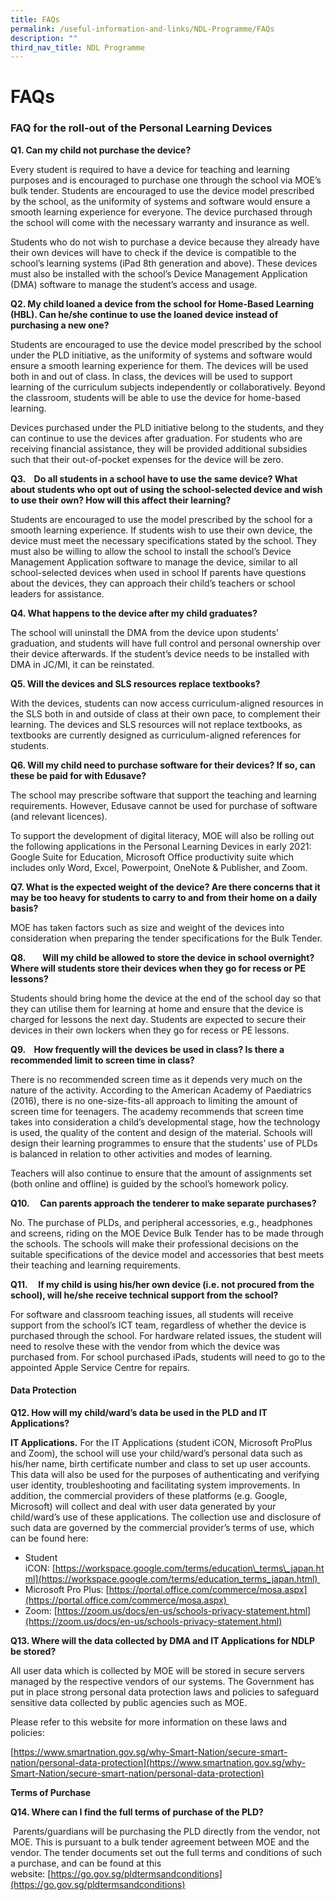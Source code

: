 ```yaml
---
title: FAQs
permalink: /useful-information-and-links/NDL-Programme/FAQs
description: ""
third_nav_title: NDL Programme
---
```

# **FAQs**

### FAQ for the roll-out of the Personal Learning Devices

**Q1. Can my child not purchase the device?**  

Every student is required to have a device for teaching and learning purposes and is encouraged to purchase one through the school via MOE’s bulk tender. Students are encouraged to use the device model prescribed by the school, as the uniformity of systems and software would ensure a smooth learning experience for everyone. The device purchased through the school will come with the necessary warranty and insurance as well.

Students who do not wish to purchase a device because they already have their own devices will have to check if the device is compatible to the school’s learning systems (iPad 8th generation and above). These devices must also be installed with the school’s Device Management Application (DMA) software to manage the student’s access and usage.  

**Q2. My child loaned a device from the school for Home-Based Learning (HBL). Can he/she continue to use the loaned device instead of purchasing a new one?**

Students are encouraged to use the device model prescribed by the school under the PLD initiative, as the uniformity of systems and software would ensure a smooth learning experience for them. The devices will be used both in and out of class. In class, the devices will be used to support learning of the curriculum subjects independently or collaboratively. Beyond the classroom, students will be able to use the device for home-based learning.

Devices purchased under the PLD initiative belong to the students, and they can continue to use the devices after graduation. For students who are receiving financial assistance, they will be provided additional subsidies such that their out-of-pocket expenses for the device will be zero.

**Q3.    Do all students in a school have to use the same device? What about students who opt out of using the school-selected device and wish to use their own? How will this affect their learning?** 

Students are encouraged to use the model prescribed by the school for a smooth learning experience. If students wish to use their own device, the device must meet the necessary specifications stated by the school. They must also be willing to allow the school to install the school’s Device Management Application software to manage the device, similar to all school-selected devices when used in school If parents have questions about the devices, they can approach their child’s teachers or school leaders for assistance.


**Q4. What happens to the device after my child graduates?**

The school will uninstall the DMA from the device upon students’ graduation, and students will have full control and personal ownership over their device afterwards. If the student’s device needs to be installed with DMA in JC/MI, it can be reinstated.


**Q5. Will the devices and SLS resources replace textbooks?**

With the devices, students can now access curriculum-aligned resources in the SLS both in and outside of class at their own pace, to complement their learning. The devices and SLS resources will not replace textbooks, as textbooks are currently designed as curriculum-aligned references for students.

**Q6. Will my child need to purchase software for their devices? If so, can these be paid for with Edusave?**

The school may prescribe software that support the teaching and learning requirements. However, Edusave cannot be used for purchase of software (and relevant licences).

To support the development of digital literacy, MOE will also be rolling out the following applications in the Personal Learning Devices in early 2021: Google Suite for Education, Microsoft Office productivity suite which includes only Word, Excel, Powerpoint, OneNote & Publisher, and Zoom.

**Q7. What is the expected weight of the device? Are there concerns that it may be too heavy for students to carry to and from their home on a daily basis?**

MOE has taken factors such as size and weight of the devices into consideration when preparing the tender specifications for the Bulk Tender.

**Q8.        Will my child be allowed to store the device in school overnight? Where will students store their devices when they go for recess or PE lessons?**

Students should bring home the device at the end of the school day so that they can utilise them for learning at home and ensure that the device is charged for lessons the next day. Students are expected to secure their devices in their own lockers when they go for recess or PE lessons. 

**Q9.    How frequently will the devices be used in class? Is there a recommended limit to screen time in class?**

There is no recommended screen time as it depends very much on the nature of the activity. According to the American Academy of Paediatrics (2016), there is no one-size-fits-all approach to limiting the amount of screen time for teenagers. The academy recommends that screen time takes into consideration a child’s developmental stage, how the technology is used, the quality of the content and design of the material. Schools will design their learning programmes to ensure that the students’ use of PLDs is balanced in relation to other activities and modes of learning.

Teachers will also continue to ensure that the amount of assignments set (both online and offline) is guided by the school’s homework policy.

**Q10.     Can parents approach the tenderer to make separate purchases?**

No. The purchase of PLDs, and peripheral accessories, e.g., headphones and screens, riding on the MOE Device Bulk Tender has to be made through the schools. The schools will make their professional decisions on the suitable specifications of the device model and accessories that best meets their teaching and learning requirements.

**Q11.     If my child is using his/her own device (i.e. not procured from the school), will he/she receive technical support from the school?**

For software and classroom teaching issues, all students will receive support from the school’s ICT team, regardless of whether the device is purchased through the school. For hardware related issues, the student will need to resolve these with the vendor from which the device was purchased from. For school purchased iPads, students will need to go to the appointed Apple Service Centre for repairs.

#### Data Protection

  
**Q12. How will my child/ward’s data be used in the PLD and IT Applications?**  
  
**IT Applications.** For the IT Applications (student iCON, Microsoft ProPlus and Zoom), the school will use your child/ward’s personal data such as his/her name, birth certificate number and class to set up user accounts. This data will also be used for the purposes of authenticating and verifying user identity, troubleshooting and facilitating system improvements. In addition, the commercial providers of these platforms (e.g. Google, Microsoft) will collect and deal with user data generated by your child/ward’s use of these applications. The collection use and disclosure of such data are governed by the commercial provider’s terms of use, which can be found here: 

* Student iCON: [https://workspace.google.com/terms/education\_terms\_japan.html](https://workspace.google.com/terms/education_terms_japan.html) 
* Microsoft Pro Plus: [https://portal.office.com/commerce/mosa.aspx](https://portal.office.com/commerce/mosa.aspx) 
* Zoom: [https://zoom.us/docs/en-us/schools-privacy-statement.html](https://zoom.us/docs/en-us/schools-privacy-statement.html)

**Q13. Where will the data collected by DMA and IT Applications for NDLP be stored?** 

All user data which is collected by MOE will be stored in secure servers managed by the respective vendors of our systems. The Government has put in place strong personal data protection laws and policies to safeguard sensitive data collected by public agencies such as MOE. 

Please refer to this website for more information on these laws and policies: 

[https://www.smartnation.gov.sg/why-Smart-Nation/secure-smart-nation/personal-data-protection](https://www.smartnation.gov.sg/why-Smart-Nation/secure-smart-nation/personal-data-protection)  

**Terms of Purchase**

**Q14. Where can I find the full terms of purchase of the PLD?**  
  
 Parents/guardians will be purchasing the PLD directly from the vendor, not MOE. This is pursuant to a bulk tender agreement between MOE and the vendor. The tender documents set out the full terms and conditions of such a purchase, and can be found at this website: [https://go.gov.sg/pldtermsandconditions](https://go.gov.sg/pldtermsandconditions)